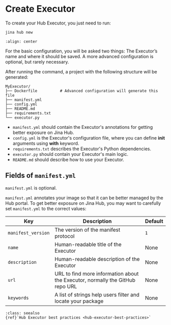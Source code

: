# Create Executor

To create your Hub Executor, you just need to run:

```bash
jina hub new
```


```{figure} screenshots/create-new.gif
:align: center
```

For the basic configuration, 
you will be asked two things: The Executor’s name and where it should be saved. A more advanced configuration is optional, but rarely necessary.

After running the command, a project with the following structure will be generated:

```text
MyExecutor/
├── Dockerfile	        # Advanced configuration will generate this file
├── manifest.yml
├── config.yml
├── README.md
├── requirements.txt
└── executor.py
```

- `manifest.yml` should contain the Executor's annotations for getting better exposure on Jina Hub.
- `config.yml` is the Executor's configuration file, where you can define **__init__** arguments using **with** keyword.
- `requirements.txt` describes the Executor's Python dependencies.
- `executor.py` should contain your Executor's main logic.
- `README.md` should describe how to use your Executor.


## Fields of `manifest.yml`

`manifest.yml` is optional.

`manifest.yml` annotates your image so that it can be better managed by the Hub portal. To get better exposure on Jina Hub, you may want to 
carefully set `manifest.yml` to the correct values:

| Key                | Description                                                                                | Default |
| ---                | ---                                                                                        | ---     |
| `manifest_version` | The version of the manifest protocol                                                       | `1`     |
| `name`             | Human-readable title of the Executor                                                       | None    |
| `description`      | Human-readable description of the Executor                                                 | None    |
| `url`              | URL to find more information about the Executor, normally the GitHub repo URL              | None    |
| `keywords`         | A list of strings help users filter and locate your package                             | None    |

```{admonition} See Also
:class: seealso
{ref}`Hub Executor best practices <hub-executor-best-practices>`
```
